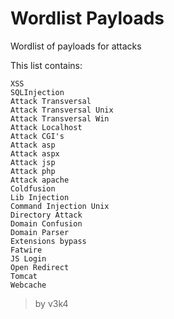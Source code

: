 # Wordlist Payloads
Wordlist of payloads for attacks

This list contains:
```
XSS
SQLInjection
Attack Transversal
Attack Transversal Unix
Attack Transversal Win
Attack Localhost
Attack CGI's
Attack asp
Attack aspx
Attack jsp
Attack php
Attack apache
Coldfusion
Lib Injection
Command Injection Unix
Directory Attack
Domain Confusion
Domain Parser
Extensions bypass
Fatwire
JS Login
Open Redirect
Tomcat
Webcache

```
> by v3k4
